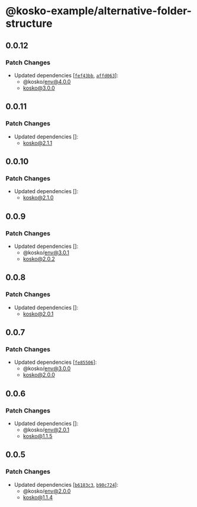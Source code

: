 # @kosko-example/alternative-folder-structure

## 0.0.12

### Patch Changes

- Updated dependencies [[`fef43bb`](https://github.com/tommy351/kosko/commit/fef43bbde55c5c2c48b0a81c71014513e83a7ad2), [`affd063`](https://github.com/tommy351/kosko/commit/affd0632bc31033864cbc49620bee870d46437c8)]:
  - @kosko/env@4.0.0
  - kosko@3.0.0

## 0.0.11

### Patch Changes

- Updated dependencies []:
  - kosko@2.1.1

## 0.0.10

### Patch Changes

- Updated dependencies []:
  - kosko@2.1.0

## 0.0.9

### Patch Changes

- Updated dependencies []:
  - @kosko/env@3.0.1
  - kosko@2.0.2

## 0.0.8

### Patch Changes

- Updated dependencies []:
  - kosko@2.0.1

## 0.0.7

### Patch Changes

- Updated dependencies [[`fe85506`](https://github.com/tommy351/kosko/commit/fe8550688d7fe53f006bb64b8dd925348facef04)]:
  - @kosko/env@3.0.0
  - kosko@2.0.0

## 0.0.6

### Patch Changes

- Updated dependencies []:
  - @kosko/env@2.0.1
  - kosko@1.1.5

## 0.0.5

### Patch Changes

- Updated dependencies [[`b6183c3`](https://github.com/tommy351/kosko/commit/b6183c3781ab3f1f1d21de8fbd21e5ef0ca37e17), [`b90c724`](https://github.com/tommy351/kosko/commit/b90c724754ee8b7bd6e4e99e037b28a89f71ddb3)]:
  - @kosko/env@2.0.0
  - kosko@1.1.4
